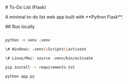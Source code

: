 \# To-Do List (Flask)



A minimal to-do list web app built with \*\*Python Flask\*\*.



\## Run locally

```bash

python -m venv .venv

\# Windows: .venv\\Scripts\\activate

\# Linux/Mac: source .venv/bin/activate

pip install -r requirements.txt

python app.py



